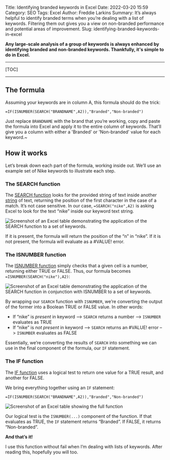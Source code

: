 Title: Identifying branded keywords in Excel
Date: 2022-03-20 15:59
Category: SEO
Tags: Excel
Author: Freddie Larkins
Summary: It’s always helpful to identify branded terms when you’re dealing with a list of keywords. Filtering them out gives you a view on non-branded performance and potential areas of improvement.
Slug: identifying-branded-keywords-in-excel

**Any large-scale analysis of a group of keywords is always enhanced by identifying branded and non-branded keywords. Thankfully, it's simple to do in Excel.**

---
[TOC]

---

## The formula
Assuming your keywords are in column A, this formula should do the trick:

```
=IF(ISNUMBER(SEARCH("BRANDNAME",A2)),"Branded","Non-branded")
```

Just replace `BRANDNAME` with the brand that you’re working, copy and paste the formula into Excel and apply it to the entire column of keywords. That’ll give you a column with either a 'Branded' or 'Non-branded' value for each keyword.~

## How it works
Let’s break down each part of the formula, working inside out. We’ll use an example set of Nike keywords to illustrate each step.

### The SEARCH function

The [SEARCH function](https://exceljet.net/excel-functions/excel-search-function) looks for the provided string of text inside another [string](https://www.deskbright.com/excel/excel-string-functions/) of text, returning the position of the first character in the case of a match. It’s not case sensitive. In our case, `=SEARCH("nike",A2)` is asking Excel to look for the text “nike” inside our keyword text string.

![Screenshot of an Excel table demonstrating the application of the SEARCH function to a set of keywords.](/images/webp/search-function-screenshot.webp)

If it is present, the formula will return the position of the “n” in “nike”. If it is not present, the formula will evaluate as a #VALUE! error.

### The ISNUMBER function

The [ISNUMBER function](https://exceljet.net/excel-functions/excel-isnumber-function) simply checks that a given cell is a number, returning either TRUE or FALSE. Thus, our formula becomes `=ISNUMBER(SEARCH("nike"),A2)`:

![Screenshot of an Excel table demonstrating the application of the SEARCH function in conjunction with ISNUMBER to a set of keywords.](/images/webp/search-and-isnumber-functions.webp)

By wrapping our `SEARCH` function with `ISNUMBER`, we’re converting the output of the former into a Boolean TRUE or FALSE value. In other words:

*   If “nike” is _present_ in keyword –> `SEARCH` returns a number –> `ISNUMBER` evaluates as TRUE
*   If “nike” is _not present_ in keyword –> `SEARCH` returns an #VALUE! error –> `ISNUMBER` evaluates as FALSE

Essentially, we’re converting the results of `SEARCH` into something we can use in the final component of the formula, our `IF` statement.

### The IF function

The [IF function](https://exceljet.net/excel-functions/excel-if-function) uses a logical test to return one value for a TRUE result, and another for FALSE.

We bring everything together using an `IF` statement: 
```
=IF(ISNUMBER(SEARCH("BRANDNAME",A2)),"Branded","Non-branded")
```

![Screenshot of an Excel table showing the full function](/images/webp/search-isnumber-and-if-functions.webp)

Our logical test is the `ISNUMBER(...)` component of the function. If that evaluates as TRUE, the `IF` statement returns “Branded”. If FALSE, it returns “Non-branded”.

**And that’s it!**

I use this function without fail when I’m dealing with lists of keywords. After reading this, hopefully you will too.